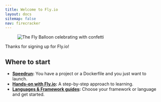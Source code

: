 ```yaml
---
title: Welcome to Fly.io
layout: docs
sitemap: false
nav: firecracker
---
```


<figure class="flex ai:center jc:center w:full r:lg bg:yellow-gradient p:4 mb:4">
  <img src="/static/images/celebrate.webp" srcset="/static/images/celebrate@2x.webp 2x" alt="The Fly Balloon celebrating with confetti" class="w:11">
</figure>

Thanks for signing up for Fly.io!

## Where to start

* **[Speedrun](/docs/speedrun/):** You have a project or a Dockerfile and you just want to launch. 
* **[Hands-on with Fly.io](/docs/hands-on/start/):** A step-by-step approach to learning.
* **[Languages & Framework guides](/docs/languages-and-frameworks/):** Choose your framework or language and get started.